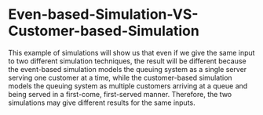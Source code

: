 # Even-based-Simulation-VS-Customer-based-Simulation
This example of simulations will show us that even if we give the same input to two different simulation techniques, the result will be different because the event-based simulation models the queuing system as a single server serving one customer at a time, while the customer-based simulation models the queuing system as multiple customers arriving at a queue and being served in a first-come, first-served manner. Therefore, the two simulations may give different results for the same inputs.
